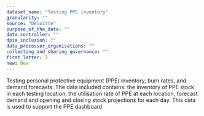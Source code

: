 ```yaml
---
dataset_name: "Testing PPE inventory"
granularity: ""
source: "Deloitte"
purpose_of_the_data: ""
data_controller: ""
dpia_inclusion: ""
data_processor_organisations: ""
collecting_and_sharing_governance: ""
first_letter: T
new: New
---
```

Testing personal protective equipment (PPE) inventory, burn rates, and demand forecasts. The data included contains: the inventory of PPE stock in each testing location, the utilisation rate of PPE at each location, forecast demand and opening and closing stock projections for each day. This data is used to support the PPE dashboard